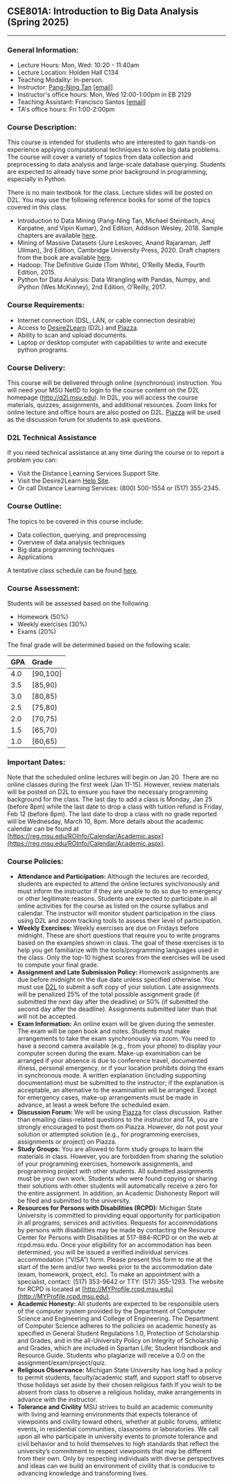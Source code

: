 ## CSE801A: Introduction to Big Data Analysis (Spring 2025)
---

### General Information:

- Lecture Hours: Mon, Wed: 10:20 - 11:40am
- Lecture Location: Holden Hall C134
- Teaching Modality: In-person.
- Instructor: [Pang-Ning Tan](http://www.cse.msu.edu/~ptan) [[email](mailto:ptan@msu.edu)] 
- Instructor's office hours: Mon, Wed 12:00-1:00pm in EB 2129
- Teaching Assistant:  Francisco Santos [[email](mailto:santosf3@msu.edu)] 
- TA's office hours: Fri 1:00-2:00pm

### Course Description: 
This course is intended for students who are interested to gain hands-on experience applying computational techniques to solve big data problems.
The course will cover a variety of topics from data collection and preprocessing to data analysis and large-scale database querying. Students are 
expected to already have some prior background in programming, especially in Python.

There is no main textbook for the class. Lecture slides will be posted on D2L. You may use the following reference books for some of the topics covered in this class.
-	Introduction to Data Mining (Pang-Ning Tan, Michael Steinbach, Anuj Karpatne, and Vipin Kumar), 2nd Edition, Addison Wesley, 2018. Sample chapters are available [here](https://www-users.cs.umn.edu/~kumar001/dmbook/index.php).
-	Mining of Massive Datasets (Jure Leskovec, Anand Rajaraman, Jeff Ullman), 3rd Edition, Cambridge University Press, 2020. Draft chapters from the book are available [here](http://www.mmds.org/).
-	Hadoop: The Definitive Guide (Tom White), O’Reilly Media, Fourth Edition, 2015.
-	Python for Data Analysis: Data Wrangling with Pandas, Numpy, and iPython (Wes McKinney), 2nd Edition, O’Reilly, 2017.

### Course Requirements:
-	Internet connection (DSL, LAN, or cable connection desirable)
-	Access to [Desire2Learn](https://d2l.msu.edu) (D2L) and [Piazza](https://piazza.com/msu/spring2025/cse801a). 
-	Ability to scan and upload documents.
-	Laptop or desktop computer with capabilities to write and execute python programs. 

### Course Delivery:
This course will be delivered through online (synchronous) instruction. You will need your MSU NetID to login to the course content on the D2L homepage (http://d2l.msu.edu). In D2L, you will access the course materials, quizzes, assignments, and additional resources. Zoom links for online lecture and office hours are also posted on D2L. [Piazza](https://piazza.com/msu/spring2025/cse801a) will be used as the discussion forum for students to ask questions. 

### D2L Technical Assistance
If you need technical assistance at any time during the course or to report a problem you can:
- Visit the Distance Learning Services Support Site.
- Visit the Desire2Learn [Help Site](http://help.d2l.msu.edu/).  
- Or call Distance Learning Services: (800) 500-1554 or (517) 355-2345.

### Course Outline: 
The topics to be covered in this course include:
- Data collection, querying, and preprocessing
- Overview of data analysis techniques
- Big data programming techniques 
- Applications 

A tentative class schedule can be found [here](https://pnt1234.github.io/CSE801A/Spring2025/schedule). 

### Course Assessment:
Students will be assessed based on the following:
- Homework (50%)
- Weekly exercises (30%)
- Exams (20%)

The final grade will be determined based on the following scale:

| GPA |   Grade  |
|-----|:---------|
| 4.0 | [90,100] |
| 3.5 | [85,90)  |
| 3.0 | [80,85)  |
| 2.5 | [75,80)  |
| 2.0 | [70,75)  |
| 1.5 | [65,70)  |
| 1.0 | [60,65)  |

### Important Dates:
Note that the scheduled online lectures will begin on Jan 20. There are no online classes during the first week (Jan 11-15). However, review materials will be posted on D2L to ensure you have the necessary programming background for the class. The last day to add a class is Monday, Jan 25 (before 8pm) while the last date to drop a class with tuition refund is Friday, Feb 12 (before 8pm). The last date to drop a class with no grade reported will be Wednesday, March 10, 8pm. More details about the academic calendar can be found at [https://reg.msu.edu/ROInfo/Calendar/Academic.aspx](https://reg.msu.edu/ROInfo/Calendar/Academic.aspx).

### Course Policies:

- **Attendance and Participation:** Although the lectures are recorded, students are expected to attend the online lectures synchronously and must inform the instructor if they are unable to do so due to emergency or other legitimate reasons. Students are expected to participate in all online activities for the course as listed on the course syllabus and calendar. The instructor will monitor student participation in the class using D2L and zoom tracking tools to assess their level of participation.
- **Weekly Exercises:** Weekly exercises are due on Fridays before midnight. These are short questions that require you to write programs based on the examples shown in class. The goal of these exercises is to help you get familiarize with the tools/programming languages used in the class. Only the top-10 highest scores from the exercises will be used to compute your final grade. 
- **Assignment and Late Submission Policy:** Homework assignments are due before midnight on the due date unless specified otherwise.  You must use [D2L](http://d2l.msu.edu) to submit a soft copy of your solution. Late assignments will be penalized 25% of the total possible assignment grade (if submitted the next day after the deadline) or 50% (if submitted the second day after the deadline). Assignments submitted later than that will not be accepted.
- **Exam Information:** An online exam will be given during the semester. The exam will be open book and notes. Students must make arrangements to take the exam synchronously via zoom. You need to have a second camera available (e.g., from your phone) to display your computer screen during the exam. Make-up examination can be arranged if your absence is due to conference travel, documented illness, personal emergency, or if your location prohibits doing the exam in synchronous mode. A written explanation (including supporting documentation) must be submitted to the instructor; if the explanation is acceptable, an alternative to the examination will be arranged. Except for emergency cases, make-up arrangements must be made in advance, at least a week before the scheduled exam. 
- **Discussion Forum:** We will be using [Piazza](https://piazza.com/msu/spring2025/cse801a) for class discussion. Rather than emailing class-related questions to the instructor and TA, you are strongly encouraged to post them on Piazza. However, do not post your solution or attempted solution (e.g., for programming exercises, assignments or project) on Piazza. 
- **Study Groups:** You are allowed to form study groups to learn the materials in class. However, you are forbidden from sharing the solution of your programming exercises, homework assignments, and programming project with other students. All submitted assignments must be your own work. Students who were found copying or sharing their solutions with other students will automatically receive a zero for the entire assignment. In addition, an Academic Dishonesty Report will be filed and submitted to the university.
- **Resources for Persons with Disabilities (RCPD):** Michigan State University is committed to providing equal opportunity for participation in all programs, services and activities. Requests for accommodations by persons with disabilities may be made by contacting the Resource Center for Persons with Disabilities at 517-884-RCPD or on the web at rcpd.msu.edu. Once your eligibility for an accommodation has been determined, you will be issued a verified individual services accommodation (“VISA”) form. Please present this form to me at the start of the term and/or two weeks prior to the accommodation date (exam, homework, project, etc). To make an appointment with a specialist, contact:  (517) 353-9642 or TTY:  (517) 355-1293. The website for RCPD is located at [http://MYProfile.rcpd.msu.edu](http://MYProfile.rcpd.msu.edu).
- **Academic Honesty:** All students are expected to be responsible users of the computer system provided by the Department of Computer Science and Engineering and College of Engineering. The Department of Computer Science adheres to the policies on academic honesty as specified in General Student Regulations 1.0, Protection of Scholarship and Grades, and in the all-University Policy on Integrity of Scholarship and Grades, which are included in Spartan Life; Student Handbook and Resource Guide. Students who plagiarize will receive a 0.0 on the assignment/exam/project/quiz.  
- **Religious Observance:** Michigan State University has long had a policy to permit students, faculty/academic staff, and support staff to observe those holidays set aside by their chosen religious faith If you wish to be absent from class to observe a religious holiday, make arrangements in advance with the instructor.
- **Tolerance and Civility** MSU strives to build an academic community with living and learning environments that expects tolerance of viewpoints and civility toward others, whether at public forums, athletic events, in residential communities, classrooms or laboratories. We call upon all who participate in university events to promote tolerance and civil behavior and to hold themselves to high standards that reflect the university’s commitment to respect viewpoints that may be different from their own. Only by respecting individuals with diverse perspectives and ideas can we build an environment of civility that is conducive to advancing knowledge and transforming lives.
